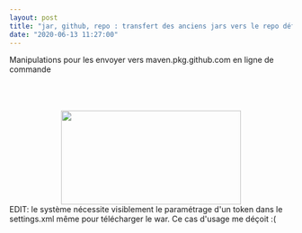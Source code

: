 ```yaml
---
layout: post
title: "jar, github, repo : transfert des anciens jars vers le repo définitif"
date: "2020-06-13 11:27:00"
---
```

Manipulations pour les envoyer vers maven.pkg.github.com en ligne de commande<br /><br /><script src="https://pastebin.com/embed_js/nMjDKtNE"></script><br /><br /><div class="separator" style="clear: both; text-align: center;"><a href="https://4.bp.blogspot.com/-5szNPMxC4B8/XuScB7yMzzI/AAAAAAAAEUE/0d1ys854-2ALbmP30vOKBEHoyfVXIKkHwCNcBGAsYHQ/s1600/settings.png" imageanchor="1" style="margin-left: 1em; margin-right: 1em;"><img border="0" src="https://4.bp.blogspot.com/-5szNPMxC4B8/XuScB7yMzzI/AAAAAAAAEUE/0d1ys854-2ALbmP30vOKBEHoyfVXIKkHwCNcBGAsYHQ/s320/settings.png" width="320" height="167" data-original-width="612" data-original-height="319" /></a></div> EDIT: le système nécessite visiblement le paramétrage d'un token dans le settings.xml même pour télécharger le war. Ce cas d'usage me déçoit :(
